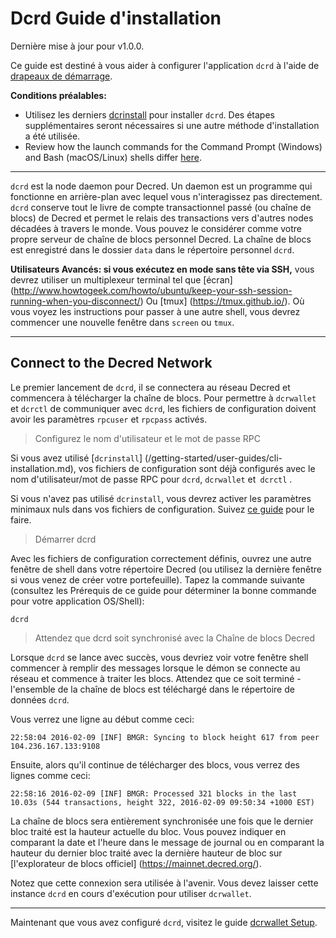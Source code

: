 # Dcrd Guide d'installation

Dernière mise à jour pour v1.0.0.

Ce guide est destiné à vous aider à configurer l'application `dcrd` à l'aide de [drapeaux de démarrage](/start-started/startup-basics.md#startup-command-flags).

**Conditions préalables:**

- Utilisez les derniers [dcrinstall](/getting-started/user-guides/cli-installation.md) pour installer `dcrd`. Des étapes supplémentaires seront nécessaires si une autre méthode d'installation a été utilisée.
- Review how the launch commands for the Command Prompt (Windows) and Bash (macOS/Linux) shells differ [here](/getting-started/cli-differences.md).

---

`dcrd` est la node daemon pour Decred. Un daemon est un programme qui fonctionne en arrière-plan avec lequel vous n'interagissez pas directement. `dcrd` conserve tout le livre de compte transactionnel passé (ou chaîne de blocs) de Decred et permet le relais des transactions vers d'autres nodes décadées à travers le monde. Vous pouvez le considérer comme votre propre serveur de chaîne de blocs personnel Decred. La chaîne de blocs est enregistré dans le dossier `data` dans le répertoire personnel `dcrd`.

**Utilisateurs Avancés: si vous exécutez en mode sans tête via SSH,** vous
devrez utiliser un multiplexeur terminal tel que [écran] (http://www.howtogeek.com/howto/ubuntu/keep-your-ssh-session-running-when-you-disconnect/)
Ou [tmux] (https://tmux.github.io/). Où vous voyez les instructions pour
passer à une autre shell, vous devrez commencer une nouvelle fenêtre dans `screen`
ou `tmux`.

---

## <i class="fa fa-cloud"></i> Connect to the Decred Network 

Le premier lancement de `dcrd`, il se connectera au réseau Decred et commencera à télécharger la chaîne de blocs. Pour permettre à `dcrwallet` et `dcrctl` de communiquer avec `dcrd`, les fichiers de configuration doivent avoir les paramètres `rpcuser` et `rpcpass` activés.

> Configurez le nom d'utilisateur et le mot de passe RPC

Si vous avez utilisé [`dcrinstall`] (/getting-started/user-guides/cli-installation.md), vos fichiers de configuration sont déjà configurés avec le nom d'utilisateur/mot de passe RPC pour `dcrd`, `dcrwallet` et` dcrctl` .

Si vous n'avez pas utilisé `dcrinstall`, vous devrez activer les paramètres minimaux nuls dans vos fichiers de configuration. Suivez [ce guide](/advanced/manual-cli-install.md#minimum-configuration) pour le faire.

> Démarrer dcrd

Avec les fichiers de configuration correctement définis, ouvrez une autre fenêtre de shell dans votre répertoire Decred (ou utilisez la dernière fenêtre si vous venez de créer votre portefeuille). Tapez la commande suivante (consultez les Prérequis de ce guide pour déterminer la bonne commande pour votre application OS/Shell):

```no-highlight
dcrd
```

> Attendez que dcrd soit synchronisé avec la Chaîne de blocs Decred

Lorsque `dcrd` se lance avec succès, vous devriez voir votre fenêtre shell commencer à remplir des messages lorsque le démon se connecte au réseau et commence à traiter les blocs. Attendez que ce soit terminé - l'ensemble de la chaîne de blocs est téléchargé dans le répertoire de données `dcrd`.

Vous verrez une ligne au début comme ceci:

```no-highlight
22:58:04 2016-02-09 [INF] BMGR: Syncing to block height 617 from peer 104.236.167.133:9108
```

Ensuite, alors qu'il continue de télécharger des blocs, vous verrez des lignes comme ceci:

```no-highlight
22:58:16 2016-02-09 [INF] BMGR: Processed 321 blocks in the last 10.03s (544 transactions, height 322, 2016-02-09 09:50:34 +1000 EST)
```

La chaîne de blocs sera entièrement synchronisée une fois que le dernier bloc traité est la hauteur actuelle du bloc. Vous pouvez indiquer en comparant la date et l'heure dans le message de journal ou en comparant la hauteur du dernier bloc traité avec la dernière hauteur de bloc sur [l'explorateur de blocs officiel] (https://mainnet.decred.org/).

Notez que cette connexion sera utilisée à l'avenir. Vous devez laisser cette instance `dcrd` en cours d'exécution pour utiliser `dcrwallet`.

---

Maintenant que vous avez configuré `dcrd`, visitez le guide [dcrwallet Setup](/get-started/user-guides/dcrwallet-setup.md).
